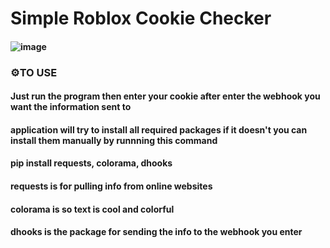 # **Simple Roblox Cookie Checker**

#### ![image](https://user-images.githubusercontent.com/98252854/186281735-b74c46e9-23fa-4f93-855f-29be2649bcda.png)


### ⚙️**TO USE**
#### Just run the program then enter your cookie after enter the webhook you want the information sent to

#### application will try to install all required packages if it doesn't you can install them manually by runnning this command
#### pip install requests, colorama, dhooks
 
#### **requests** is for pulling info from online websites
#### **colorama** is so text is cool and colorful
#### **dhooks** is the package for sending the info to the webhook you enter
